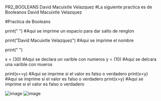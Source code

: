 PR2_BOOLEANS David Macuixtle Velazquez
#La siguiente practica es de Booleanos
David Macuixtle Velazquez

#Practica de Booleans

print(" ") #Aqui se imprime un espacio para dar salto de renglon

print("David Macuixtle Velazquez") #Aqui se imprime el nombre 

print(" ")

x = (30) #Aqui se declara un varible con numeros
y = (10) #Aqui se delcara una varible con mueros


print(x==y) #Aqui se imprime si el valor es falso o verdadero
print(x<y) #Aqui se imprime si el valor es falso o verdadero
print(x>y) #Aqui se imprime si el valor es falso o verdadero

![image](https://github.com/user-attachments/assets/6219e726-884f-45bf-aed4-efb6d32f8c07)
![image](https://github.com/user-attachments/assets/45d580ca-f041-4b11-8fec-0424edbca93a)

